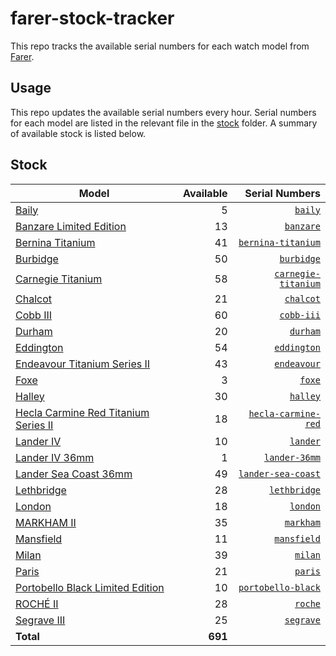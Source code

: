 # farer-stock-tracker

This repo tracks the available serial numbers for each watch model from [Farer](https://farer.com).

## Usage

This repo updates the available serial numbers every hour. Serial numbers for each model are listed in the relevant file in the [stock](./stock) folder. A summary of available stock is listed below.

## Stock

| Model | Available | Serial Numbers |
| ----- | --------: | -------------: |
| [Baily](https://usd.farer.com/products/baily) | 5 | [`baily`](./stock/baily) |
| [Banzare Limited Edition](https://usd.farer.com/products/banzare) | 13 | [`banzare`](./stock/banzare) |
| [Bernina Titanium](https://usd.farer.com/products/bernina-titanium) | 41 | [`bernina-titanium`](./stock/bernina-titanium) |
| [Burbidge](https://usd.farer.com/products/burbidge) | 50 | [`burbidge`](./stock/burbidge) |
| [Carnegie Titanium](https://usd.farer.com/products/carnegie-titanium) | 58 | [`carnegie-titanium`](./stock/carnegie-titanium) |
| [Chalcot](https://usd.farer.com/products/chalcot) | 21 | [`chalcot`](./stock/chalcot) |
| [Cobb III](https://usd.farer.com/products/cobb-iii) | 60 | [`cobb-iii`](./stock/cobb-iii) |
| [Durham](https://usd.farer.com/products/durham) | 20 | [`durham`](./stock/durham) |
| [Eddington](https://usd.farer.com/products/eddington) | 54 | [`eddington`](./stock/eddington) |
| [Endeavour Titanium Series II](https://usd.farer.com/products/endeavour) | 43 | [`endeavour`](./stock/endeavour) |
| [Foxe](https://usd.farer.com/products/foxe) | 3 | [`foxe`](./stock/foxe) |
| [Halley](https://usd.farer.com/products/halley) | 30 | [`halley`](./stock/halley) |
| [Hecla Carmine Red Titanium Series II](https://usd.farer.com/products/hecla-carmine-red) | 18 | [`hecla-carmine-red`](./stock/hecla-carmine-red) |
| [Lander IV](https://usd.farer.com/products/lander) | 10 | [`lander`](./stock/lander) |
| [Lander IV 36mm](https://usd.farer.com/products/lander-36mm) | 1 | [`lander-36mm`](./stock/lander-36mm) |
| [Lander Sea Coast 36mm](https://usd.farer.com/products/lander-sea-coast) | 49 | [`lander-sea-coast`](./stock/lander-sea-coast) |
| [Lethbridge](https://usd.farer.com/products/lethbridge) | 28 | [`lethbridge`](./stock/lethbridge) |
| [London](https://usd.farer.com/products/london) | 18 | [`london`](./stock/london) |
| [MARKHAM II](https://usd.farer.com/products/markham) | 35 | [`markham`](./stock/markham) |
| [Mansfield](https://usd.farer.com/products/mansfield) | 11 | [`mansfield`](./stock/mansfield) |
| [Milan](https://usd.farer.com/products/milan) | 39 | [`milan`](./stock/milan) |
| [Paris](https://usd.farer.com/products/paris) | 21 | [`paris`](./stock/paris) |
| [Portobello Black Limited Edition](https://usd.farer.com/products/portobello-black) | 10 | [`portobello-black`](./stock/portobello-black) |
| [ROCHÉ II](https://usd.farer.com/products/roche) | 28 | [`roche`](./stock/roche) |
| [Segrave III](https://usd.farer.com/products/segrave) | 25 | [`segrave`](./stock/segrave) |
| **Total** | **691** | |
